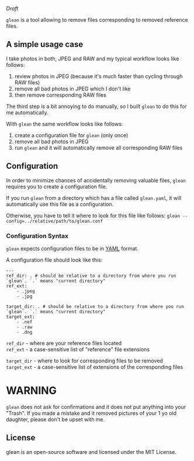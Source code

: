 *Draft*

`glean` is a tool allowing to remove files corresponding to removed reference files.

## A simple usage case

I take photos in both, JPEG and RAW and my typical workflow looks like follows:

1. review photos in JPEG (because it's much faster than cycling through RAW files)
2. remove all bad photos in JPEG which I don't like
3. then remove corresponding RAW files

The third step is a bit annoying to do manually, so I built `glean` to do this for me automatically.

With `glean` the same workflow looks like follows:

1. create a configuration file for `glean` (only once)
2. remove all bad photos in JPEG
3. run `glean` and it will automatically remove all corresponding RAW files

## Configuration

In order to minimize chances of accidentally removing valuable files, `glean` requires you to create a configuration file.

If you run `glean` from a directory which has a file called `glean.yaml`, it will automatically use this file as a configuration.

Otherwise, you have to tell it where to look for this file like follows:
`glean --config=../relative/path/to/glean.conf`

### Configuration Syntax

`glean` expects configuration files to be in [YAML](https://en.wikipedia.org/wiki/YAML) format.

A configuration file should look like this:

```
---
ref_dir: . # should be relative to a directory from where you run `glean`. `.` means "current directory"
ref_ext:
    - .jpeg
    - .jpg

target_dir: . # should be relative to a directory from where you run `glean`. `.` means "current directory"
target_ext:
    - .nef
    - .raw
    - .dng
```

`ref_dir` - where are your reference files located  
`ref_ext` - a case-sensitive list of "reference" file extensions  

`target_dir` - where to look for corresponding files to be removed  
`target_ext` - a case-sensitive list of extensions of the corresponding files  

# WARNING

`glean` does not ask for confirmations and it does not put anything into your "Trash".
If you made a mistake and it removed pictures of your 1 yo old daughter, please don't be upset with me.


## License

glean is an open-source software and licensed under the MIT License.
